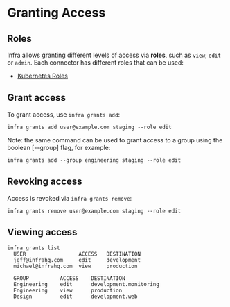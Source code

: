 # Granting Access

## Roles

Infra allows granting different levels of access via **roles**, such as `view`, `edit` or `admin`. Each connector has different roles that can be used:

- [Kubernetes Roles](../connectors/kubernetes.md#roles)

## Grant access

To grant access, use `infra grants add`:

```
infra grants add user@example.com staging --role edit
```

Note: the same command can be used to grant access to a group using the boolean [--group] flag, for example:

```
infra grants add --group engineering staging --role edit
```

## Revoking access

Access is revoked via `infra grants remove`:

```
infra grants remove user@example.com staging --role edit
```

## Viewing access

```
infra grants list
  USER                 ACCESS   DESTINATION
  jeff@infrahq.com     edit     development
  michael@infrahq.com  view     production

  GROUP          ACCESS    DESTINATION
  Engineering    edit      development.monitoring
  Engineering    view      production
  Design         edit      development.web
```
